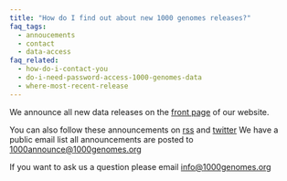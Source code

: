 ```yaml
---
title: "How do I find out about new 1000 genomes releases?"
faq_tags:
  - annoucements
  - contact
  - data-access
faq_related:
  - how-do-i-contact-you
  - do-i-need-password-access-1000-genomes-data
  - where-most-recent-release
---
```

                    
We announce all new data releases on the [front page](http://www.1000genomes.org) of our website.

You can also follow these announcements on [rss](http://www.1000genomes.org/announcements/rss.xml) and [twitter](http://twitter.com/#!/1000genomes) We have a public email list all announcements are posted to [1000announce@1000genomes.org](http://www.1000genomes.org/1000-genomes-annoucement-mailing-list)

If you want to ask us a question please email [info@1000genomes.org](mailto:info@1000genomes.org)
